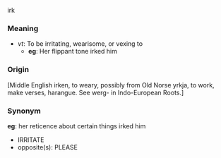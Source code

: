 irk
### Meaning
+ _vt_: To be irritating, wearisome, or vexing to
    + __eg__: Her flippant tone irked him

### Origin

[Middle English irken, to weary, possibly from Old Norse yrkja, to work, make verses, harangue. See werg- in Indo-European Roots.]

### Synonym

__eg__: her reticence about certain things irked him

+ IRRITATE
+ opposite(s): PLEASE


